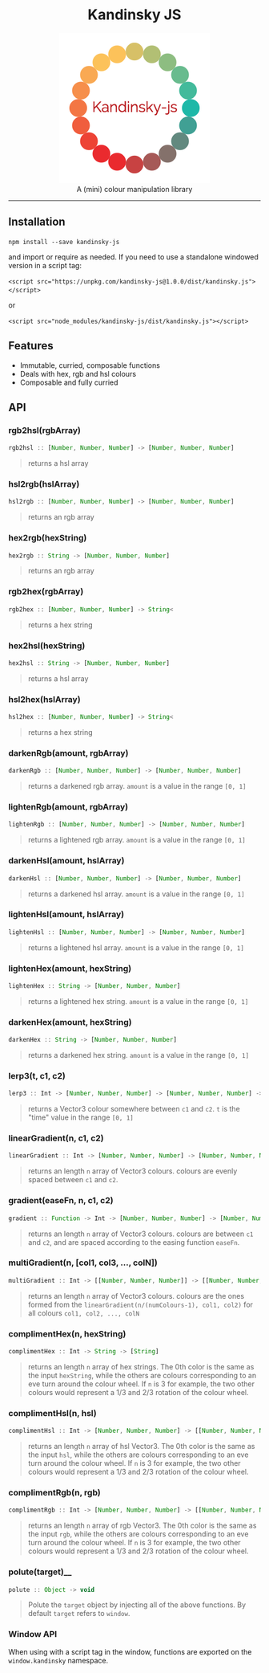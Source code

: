 <h1 align="center">Kandinsky JS</h1>
<p align="center">
  <img src="./logo.png"/>
  <br/>
  A (mini) colour manipulation library
</p>
<hr/>

## Installation

`npm install --save kandinsky-js`

and import or require as needed. If you need to use a standalone windowed version in a script tag:

`<script src="https://unpkg.com/kandinsky-js@1.0.0/dist/kandinsky.js"></script>`

or

`<script src="node_modules/kandinsky-js/dist/kandinsky.js"></script>`


## Features

- Immutable, curried, composable functions
- Deals with hex, rgb and hsl colours
- Composable and fully curried

## API

### __rgb2hsl(rgbArray)__

```javascript
rgb2hsl :: [Number, Number, Number] -> [Number, Number, Number]
```

> returns a hsl array

### __hsl2rgb(hslArray)__

```javascript
hsl2rgb :: [Number, Number, Number] -> [Number, Number, Number]
```

> returns an rgb array

### __hex2rgb(hexString)__

```javascript
hex2rgb :: String -> [Number, Number, Number]
```

> returns an rgb array

### __rgb2hex(rgbArray)__

```javascript
rgb2hex :: [Number, Number, Number] -> String<
```

> returns a hex string

### __hex2hsl(hexString)__

```javascript
hex2hsl :: String -> [Number, Number, Number]
```

> returns a hsl array

### __hsl2hex(hslArray)__

```javascript
hsl2hex :: [Number, Number, Number] -> String<
```

> returns a hex string

### __darkenRgb(amount, rgbArray)__

```javascript
darkenRgb :: [Number, Number, Number] -> [Number, Number, Number]
```

> returns a darkened rgb array. `amount` is a value in the range `[0, 1]`

### __lightenRgb(amount, rgbArray)__

```javascript
lightenRgb :: [Number, Number, Number] -> [Number, Number, Number]
```

> returns a lightened rgb array. `amount` is a value in the range `[0, 1]`

### __darkenHsl(amount, hslArray)__

```javascript
darkenHsl :: [Number, Number, Number] -> [Number, Number, Number]
```

> returns a darkened hsl array. `amount` is a value in the range `[0, 1]`

### __lightenHsl(amount, hslArray)__

```javascript
lightenHsl :: [Number, Number, Number] -> [Number, Number, Number]
```

> returns a lightened hsl array. `amount` is a value in the range `[0, 1]`

### __lightenHex(amount, hexString)__

```javascript
lightenHex :: String -> [Number, Number, Number]
```

> returns a lightened hex string. `amount` is a value in the range `[0, 1]`

### __darkenHex(amount, hexString)__

```javascript
darkenHex :: String -> [Number, Number, Number]
```

> returns a darkened hex string. `amount` is a value in the range `[0, 1]`

### __lerp3(t, c1, c2)__

```javascript
lerp3 :: Int -> [Number, Number, Number] -> [Number, Number, Number] -> [Number, Number, Number]
```

> returns a Vector3 colour somewhere between `c1` and `c2`. `t` is the "time" value in the range `[0, 1]`

### __linearGradient(n, c1, c2)__

```javascript
linearGradient :: Int -> [Number, Number, Number] -> [Number, Number, Number] -> [[Number, Number, Number]
```

> returns an length `n` array of Vector3 colours. colours are evenly spaced between `c1` and `c2`.

### __gradient(easeFn, n, c1, c2)__

```javascript
gradient :: Function -> Int -> [Number, Number, Number] -> [Number, Number, Number] -> [[Number, Number, Number]
```

> returns an length `n` array of Vector3 colours. colours are between `c1` and `c2`, and are spaced according to the easing function `easeFn`.

### __multiGradient(n, [col1, col3, ..., colN])__

```javascript
multiGradient :: Int -> [[Number, Number, Number]] -> [[Number, Number, Number]
```

> returns an length `n` array of Vector3 colours. colours are the ones formed from the `linearGradient(n/(numColours-1), col1, col2)` for all colours `col1, col2, ..., colN`

### __complimentHex(n, hexString)__

```javascript
complimentHex :: Int -> String -> [String]
```

> returns an length `n` array of hex strings. The 0th color is the same as the input `hexString`, while the others are colours corresponding to an eve turn around the colour wheel. If `n` is 3 for example, the two other colours would represent a 1/3 and 2/3 rotation of the colour wheel.

### __complimentHsl(n, hsl)__

```javascript
complimentHsl :: Int -> [Number, Number, Number] -> [[Number, Number, Number]]
```

> returns an length `n` array of hsl Vector3. The 0th color is the same as the input `hsl`, while the others are colours corresponding to an eve turn around the colour wheel. If `n` is 3 for example, the two other colours would represent a 1/3 and 2/3 rotation of the colour wheel.

### __complimentRgb(n, rgb)__

```javascript
complimentRgb :: Int -> [Number, Number, Number] -> [[Number, Number, Number]]
```

> returns an length `n` array of rgb Vector3. The 0th color is the same as the input `rgb`, while the others are colours corresponding to an eve turn around the colour wheel. If `n` is 3 for example, the two other colours would represent a 1/3 and 2/3 rotation of the colour wheel.

### polute(target)__

```javascript
polute :: Object -> void
```

> Polute the `target` object by injecting all of the above functions. By default `target` refers to `window`.


### Window API

When using with a script tag in the window, functions are exported on the `window.kandinsky` namespace.